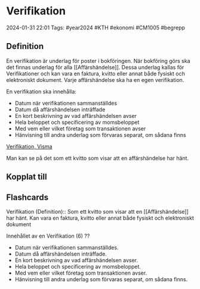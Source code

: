 # Verifikation

2024-01-31 22:01
Tags: #year2024 #KTH #ekonomi #CM1005 #begrepp

## Definition

En verifikation är underlag för poster i bokföringen. När bokföring görs ska det finnas underlag för alla [[Affärshändelse]]. Dessa underlag kallas för Verifikationer och kan vara en faktura, kvitto eller annat både fysiskt och elektroniskt dokument. Varje affärshändelse ska ha en egen verifikation.

En verifikation ska innehålla:

- Datum när verifikationen sammanställdes
- Datum då affärshändelsen inträffade
- En kort beskrivning av vad affärshändelsen avser
- Hela beloppet och specificering av momsbeloppet
- Med vem eller vilket företag som transaktionen avser
- Hänvisning till andra underlag som förvaras separat, om sådana finns

[Verifikation, Visma](https://vismaspcs.se/ekonomiska-termer/vad-ar-verifikation)

Man kan se på det som ett kvitto som visar att en affärshändelse har hänt.

## Kopplat till

## Flashcards

Verifikation (Definition):: Som ett kvitto som visar att en [[Affärshändelse]] har hänt. Kan vara en faktura, kvitto eller annat både fysiskt och elektroniskt dokument
<!--SR:!2024-02-22,13,290!2024-02-24,14,292-->

Innehållet av en Verifikation (6)
??
- Datum när verifikationen sammanställdes.
- Datum då affärshändelsen inträffade.
- En kort beskrivning av vad affärshändelsen avser.
- Hela beloppet och specificering av momsbeloppet.
- Med vem eller vilket företag som transaktionen avser.
- Hänvisning till andra underlag som förvaras separat, om sådana finns.
<!--SR:!2024-02-12,6,250!2024-02-23,13,294-->
